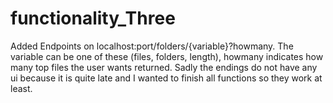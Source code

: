 ﻿# functionality_Three
Added Endpoints on localhost:port/folders/{variable}?howmany. The variable can be one of these (files, folders, length), howmany indicates how many top files the user wants returned. Sadly the endings do not have any ui because it is quite late and I wanted to finish all functions so they work at least.
